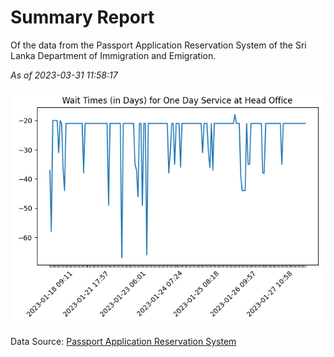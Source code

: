 # Summary Report

Of the data from the Passport Application Reservation System of the Sri Lanka Department of Immigration and Emigration.

*As of 2023-03-31 11:58:17*

![Wait Time Chart](summary.wait_time_chart.png)

Data Source: [Passport Application Reservation System](https://eservices.immigration.gov.lk:8443/appointment/pages/reservationApplication.xhtml)